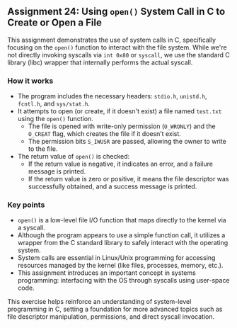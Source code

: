 ## Assignment 24: Using `open()` System Call in C to Create or Open a File

This assignment demonstrates the use of system calls in C, specifically focusing on the `open()` function to interact with the file system. While we're not directly invoking syscalls via `int 0x80` or `syscall`, we use the standard C library (libc) wrapper that internally performs the actual syscall.

### How it works

- The program includes the necessary headers: `stdio.h`, `unistd.h`, `fcntl.h`, and `sys/stat.h`.
- It attempts to open (or create, if it doesn't exist) a file named `test.txt` using the `open()` function.
  - The file is opened with write-only permission (`O_WRONLY`) and the `O_CREAT` flag, which creates the file if it doesn’t exist.
  - The permission bits `S_IWUSR` are passed, allowing the owner to write to the file.
- The return value of `open()` is checked:
  - If the return value is negative, it indicates an error, and a failure message is printed.
  - If the return value is zero or positive, it means the file descriptor was successfully obtained, and a success message is printed.

### Key points

- `open()` is a low-level file I/O function that maps directly to the kernel via a syscall.
- Although the program appears to use a simple function call, it utilizes a wrapper from the C standard library to safely interact with the operating system.
- System calls are essential in Linux/Unix programming for accessing resources managed by the kernel (like files, processes, memory, etc.).
- This assignment introduces an important concept in systems programming: interfacing with the OS through syscalls using user-space code.

This exercise helps reinforce an understanding of system-level programming in C, setting a foundation for more advanced topics such as file descriptor manipulation, permissions, and direct syscall invocation.
